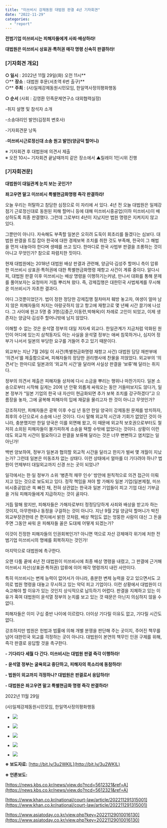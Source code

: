 ```yaml
---
title: "미쓰비시 강제동원 대법원 판결 4년 기자회견"
date: "2022-11-29"
categories: 
  - "report"
---
```


**전범기업 미쓰비시는 피해자들에게 사죄·배상하라!**

**대법원은 미쓰비시 상표권·특허권 매각 명령 신속히 판결하라!**

### **\[기자회견 개요\]**

**○ 일시** : 2022년 11월 29일(화) 오전 11시**  
○** **장소** : 대법원 후문(서초역 6번 출구)**  
○** **주최** : (사)일제강제동원시민모임, 한일역사정의평화행동

**○ 순서** (사회 : 김영환 민족문제연구소 대외협력실장)

\-취지 설명 및 참석자 소개

\-소송대리인 발언(김정희 변호사)

\-기자회견문 낭독

\-**미쓰비시근로정신대 소송 원고 발언(양금덕 할머니)**

※ 기자회견 후 대법원에 의견서 제출  
※ 오전 10시~ 기자회견 끝날때까지 같은 장소에서 ▲릴레이 1인시위 진행

### **\[기자회견문\]**

**대법원이 대일관계 눈치 보는 곳인가?**

**좌고우면 말고 미쓰비시 특별현금화명령 즉각 판결하라!**

오늘 우리는 허탈하고 참담한 심정으로 이 자리에 서 있다. 4년 전 오늘 대법원은 일제강점기 근로정신대로 동원된 피해 할머니 등에 대해 미쓰비시중공업(이하 미쓰비시)이 배상하도록 최종 판결했다. 그런데 그로부터 4년이 지났지만 법원 명령은 지켜지지 않고 있다.

그뿐만이 아니다. 자숙해도 부족할 일본은 오히려 도둑이 회초리를 들겠다는 심보다. 대법원 판결을 트집 잡아 한국에 대한 경제보복 조치를 취한 것도 부족해, 한국이 그 해법을 먼저 내놓아야 한다며 생떼를 쓰고 있다. 한마디로 한국 사법부 판결을 조롱하는 것이 아니고 무엇인가? 참으로 파렴치한 짓이다.

현재 대법원에는 2018년 대법원 배상 판결과 관련해, 양금덕‧김성주 할머니 측이 압류한 미쓰비시 상표권‧특허권에 대한 특별현금화명령 재항고 사건이 계류 중이다. 알다시피, 대법원 판결 이후 미쓰비시는 배상 명령을 이행하기는커녕, 만나서 대화를 통해 문제를 풀어보자는 요청마저 거듭 뿌리쳐 왔다. 즉, 강제집행은 대한민국 사법체계를 무시해 온 미쓰비시가 자초한 결과다.

어디 그것뿐이었던가. 법이 정한 정당한 강제집행 절차마저 훼방 놓고자, 여생이 얼마 남지 않은 피해자들의 처지는 아랑곳하지 않고 항고에 재항고로 몇 년째 시간 끌기에 나섰다. 그 사이에 원고 5명 중 3명(김중곤,이동련,박해옥)이 차례로 고인이 되었고, 이제 생존자는 양금덕‧김성주 할머니밖에 남지 않았다.

이해할 수 없는 것은 윤석열 정부의 대일 저자세 외교다. 한일관계가 지금처럼 악화된 원인이 어디에 있는지 삼척동자도 아는 사실을 윤석열 정부는 애써 침묵하거나, 심지어 정부가 나서서 일본의 부당한 요구를 거들어 주고 있기 때문이다.

외교부는 지난 7월 26일 이 사건(특별현금화명령 재항고 사건) 대법원 담당 재판부에 ‘의견서’를 제출함으로써, 피해자들의 정당한 권리행사에 찬물을 끼얹었다. 외교부의 ‘의견서’는 한마디로 일본과의 ‘외교적 시간’을 달라며 사실상 판결을 ‘보류’해 달라는 취지다.

정부의 의견서 제출은 피해자들 상처에 다시 소금을 뿌리는 행위나 마찬가지다. 일본 소송으로부터 시작해 길게는 20여 년 안팎 외롭게 싸워오는 동안 거들떠보지도 않다가, 일본 정부가 “일본 기업의 한국 내 자산이 현금화되면 추가 보복 조치를 강구하겠다”고 으름장을 놓자, 그에 굴복해 피해자의 입에 재갈을 물리고자 한 것이 아니고 무엇인가?

강조하지만, 피해자들은 광복 이후 수십 년 동안 한일 양국이 강제동원 문제를 방치하자, 최후의 수단으로서 소송에 나선 것이다. 다시 말해 외교적 시간과 기회가 없었던 것이 아니라, 충분했지만 한일 양국은 이를 외면해 왔고, 이 때문에 외교적 보호권으로부터도 철저히 소외된 피해자들이 불가피하게 소송을 택할 수밖에 없었다는 것이다. 상황이 이런데도 외교적 시간이 필요하다고 판결을 보류해 달라는 것은 너무 뻔뻔하고 염치없는 일 아닌가!

백번 양보하여, 정부가 일본과 협의할 외교적 시간을 달라고 한지가 벌써 몇 개월이 지났는가? 그런데 일본은 미동조차 없는 상태다. 이런 상태에서 얼마를 더 기다려야 하나? 법원이 언제부터 대일외교까지 신경 쓰는 곳이 되었나?

일각에서는 한·일 정부가 소위 ‘병존적 채무 인수’ 방안에 원칙적으로 의견 접근이 이뤄지고 있는 것으로 보도되고 있다. 정작 책임을 져야 할 가해자 일본 기업(일본제철, 미쓰비시중공업)은 쏙 빠진 채, 전혀 상관없는 한국과 일본 기업들이 피고 기업 대신 기부금을 거둬 피해자들에게 지급하자는 것이 골자다.

거듭 말해 왔지만, 피해자들은 가해자로부터 정정당당하게 사죄와 배상을 받고자 하는 것이지, 아무한테나 동정을 구걸하는 것이 아니다. 지난 9월 2일 양금덕 할머니가 박진 외교부장관한테 쓴 편지에서 밝힌 것처럼, 배상 책임도 없는 엉뚱한 사람이 대신 그 돈을 주면 그동안 싸워 온 피해자들 꼴은 도대체 어떻게 되겠는가?

이것이 진정한 피해자들의 인권회복인가? 아니면 역으로 자산 강제매각 위기에 처한 전범기업 미쓰비시의 명예를 회복하자는 것인가!

마지막으로 대법원에 촉구한다.

오랜 다툼 끝에 4년 전 대법원이 미쓰비시에 최종 배상 명령을 내렸고, 그 판결에 근거해 미쓰비시 자산(상표권‧특허권) 압류에 이어 매각 명령까지 내린 사안이다.

특히 미쓰비시는 변제 능력이 없어서가 아니라, 충분한 변제 능력을 갖고 있으면서도 고의로 법원 명령을 대놓고 무시하고 있는 악덕 피고 기업이다. 이런 상황에서 대법원이 더 숙고해야 할 이유가 있는 것인지 상식적으로 납득하기 어렵다. 판결을 지체하고 있는 이유가 혹여 대법원이 윤석열 정부의 눈치를 보고 있는 것 때문은 아닌지 의심하지 않을 수 없다.

피해자들은 이미 구십 중반 나이에 이르렀다. 더이상 기다릴 이유도 없고, 기다릴 시간도 없다.

강조하지만 법원은 헌법과 법률에 의해 개별 분쟁을 판단해 주는 곳이지, 주어진 책무를 넘어 대한민국 외교를 걱정하는 곳이 아니다. 대법원이 본연의 책무인 인권 구제를 위해, 즉각 판결로 응답할 것을 촉구한다.

**\- 기다리다 세월 다 간다. 미쓰비시는 대법원 판결 즉각 이행하라!**

**\- 윤석열 정부는 굴욕외교 중단하고, 피해자의 목소리에 동참하라!**

**\- 법원이 외교까지 걱정하나? 대법원은 판결로서 응답하라!**

**\- 대법원은 좌고우면 말고 특별현금화 명령 즉각 판결하라!**

2022년 11월 29일

(사)일제강제동원시민모임, 한일역사정의평화행동

- ![](https://womenandwar.net/kr/wp-content/uploads/2022/11/IMG_1881-4-768x1024.jpg)
    
- ![](https://womenandwar.net/kr/wp-content/uploads/2022/11/IMG_1900-4-1024x768.jpg)
    
- ![](https://womenandwar.net/kr/wp-content/uploads/2022/11/IMG_1932-2-1024x768.jpg)
    
- ![](https://womenandwar.net/kr/wp-content/uploads/2022/11/IMG_1939-4-1024x768.jpg)
    
- ![](https://womenandwar.net/kr/wp-content/uploads/2022/11/IMG_1943-4-1024x768.jpg)
    

**※ 보도자료:** [http://bit.ly/3u2WKIL](http://bit.ly/3u2WKIL)

**※ 언론보도:**

[https://news.kbs.co.kr/news/view.do?ncd=5612321&ref=A](https://news.kbs.co.kr/news/view.do?ncd=5612321&ref=A)

[https://www.khan.co.kr/national/court-law/article/202211291315001](https://www.khan.co.kr/national/court-law/article/202211291315001)

[https://www.asiatoday.co.kr/view.php?key=20221129010016130](https://www.asiatoday.co.kr/view.php?key=20221129010016130)
